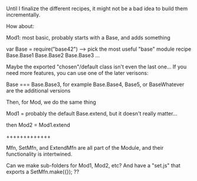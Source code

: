 Until I finalize the different recipes, it might not be a bad idea to build them incrementally.

How about:

Mod1:  most basic, probably starts with a Base, and adds something



var Base = require("base42") --> pick the most useful "base" module recipe
Base.Base1
Base.Base2
Base.Base3 ...

Maybe the exported "chosen"/default class isn't even the last one...
If you need more features, you can use one of the later verisons:

Base === Base.Base3, for example
Base.Base4, Base5, or BaseWhatever are the additional versions



Then, for Mod, we do the same thing

Mod1 = probably the default Base.extend, but it doesn't really matter...

then Mod2 = Mod1.extend



+++++++++++++

Mfn, SetMfn, and ExtendMfn are all part of the Module, and their functionality is intertwined.

Can we make sub-folders for Mod1, Mod2, etc?
And have a "set.js" that exports a SetMfn.make({}); ??
